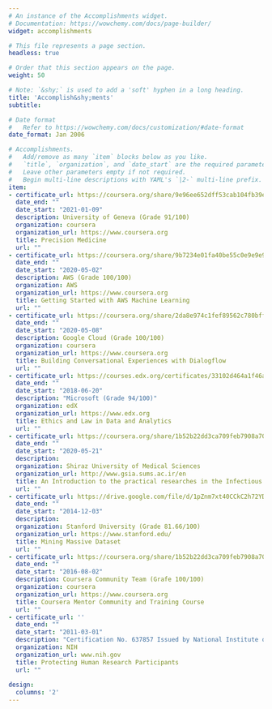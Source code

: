 ```yaml
---
# An instance of the Accomplishments widget.
# Documentation: https://wowchemy.com/docs/page-builder/
widget: accomplishments

# This file represents a page section.
headless: true

# Order that this section appears on the page.
weight: 50

# Note: `&shy;` is used to add a 'soft' hyphen in a long heading.
title: 'Accomplish&shy;ments'
subtitle:

# Date format
#   Refer to https://wowchemy.com/docs/customization/#date-format
date_format: Jan 2006

# Accomplishments.
#   Add/remove as many `item` blocks below as you like.
#   `title`, `organization`, and `date_start` are the required parameters.
#   Leave other parameters empty if not required.
#   Begin multi-line descriptions with YAML's `|2-` multi-line prefix.
item:
- certificate_url: https://coursera.org/share/9e96ee652dff53cab104fb39ee26b8e7
  date_end: ""
  date_start: "2021-01-09"
  description: University of Geneva (Grade 91/100)
  organization: coursera
  organization_url: https://www.coursera.org
  title: Precision Medicine
  url: ""
- certificate_url: https://coursera.org/share/9b7234e01fa40be55c0e9e9e9ab1b800
  date_end: ""
  date_start: "2020-05-02"
  description: AWS (Grade 100/100)
  organization: AWS 
  organization_url: https://www.coursera.org
  title: Getting Started with AWS Machine Learning
  url: "" 
- certificate_url: https://coursera.org/share/2da8e974c1fef89562c780bffb05427b
  date_end: ""
  date_start: "2020-05-08"
  description: Google Cloud (Grade 100/100) 
  organization: coursera
  organization_url: https://www.coursera.org
  title: Building Conversational Experiences with Dialogflow
  url: ""
- certificate_url: https://courses.edx.org/certificates/33102d464a1f46a3939ebe9d676d54d3
  date_end: ""
  date_start: "2018-06-20"
  description: "Microsoft (Grade 94/100)"
  organization: edX
  organization_url: https://www.edx.org
  title: Ethics and Law in Data and Analytics
  url: ""  
- certificate_url: https://coursera.org/share/1b52b22dd3ca709feb7908a70e1a67bd
  date_end: ""
  date_start: "2020-05-21"
  description: 
  organization: Shiraz University of Medical Sciences
  organization_url: http://www.gsia.sums.ac.ir/en
  title: An Introduction to the practical researches in the Infectious Diseases Epidemics with Emphasis on SARS-COV-2
  url: ""   
- certificate_url: https://drive.google.com/file/d/1pZnm7xt40CCkC2h72YD6JUtmmUtzsiBv/view?usp=sharing
  date_end: ""
  date_start: "2014-12-03"
  description: 
  organization: Stanford University (Grade 81.66/100)
  organization_url: https://www.stanford.edu/
  title: Mining Massive Dataset
  url: ""
- certificate_url: https://coursera.org/share/1b52b22dd3ca709feb7908a70e1a67bd
  date_end: ""
  date_start: "2016-08-02"
  description: Coursera Community Team (Grafe 100/100)
  organization: coursera
  organization_url: https://www.coursera.org
  title: Coursera Mentor Community and Training Course
  url: "" 
- certificate_url: ''
  date_end: ""
  date_start: "2011-03-01"
  description: "Certification No. 637857 Issued by National Institute of Health Office of Extramural Research"
  organization: NIH
  organization_url: www.nih.gov
  title: Protecting Human Research Participants
  url: ""
  
design:
  columns: '2' 
---
```

